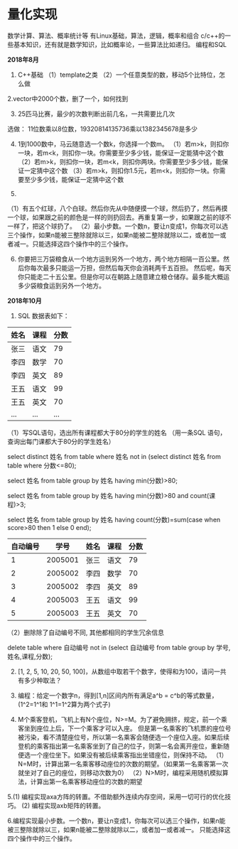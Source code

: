 # 量化实现

数学计算、算法、概率统计等
有Linux基础，算法，逻辑，概率和组合
c/c++的一些基本知识，还有就是数学知识，比如概率论，一些算法比如递归。
编程和SQL

**2018年8月**

1. C++基础 
（1）template之类
（2）一个任意类型的数，移动5个比特位，怎么做

2.vector中2000个数，删了一个，如何找到

3. 25匹马比赛，最少的次数判断出前几名，一共需要比几次

选做： 11位数乘以8位数，19320814135736乘以1382345678是多少

4. 1到1000数中，马云随意选一个数k，你选择一个数m。
  （1）若m>k，则扣你一块，若m<k，则扣你一块。你需要至少多少钱，能保证一定能猜中这个数
  （2）若m>k，则扣你一块，若m<k，则扣你两块。你需要至少多少钱，能保证一定猜中这个数
  （3）若m>k，则扣你1.5元，若m<k，则扣你一块。你需要至少多少钱，能保证一定猜中这个数

5. 
（1）有五个红球，八个白球。然后你先从中随便摸一个球，然后扔了，然后再摸一个球，如果跟之前的颜色是一样的则扔回去。再重复第一步，如果跟之前的球不一样了，把这个球扔了。
（2）最小步数。一个数n，要让n变成1，你每次可以选三个操作，如果n能被三整除就除以三，如果n能被二整除就除以二，或者加一或者减一。只能选择这四个操作中的三个操作。

6. 你要把三万袋粮食从一个地方运到另外一个地方，两个地方相隔一百公里。然后你每次最多只能运一万担，但然后每天你会消耗两千五百担。
   然后呢，每天你只能走二十五公里。但是你可以在朝路上随意建立粮仓储存。最多能大概运多少袋粮食运到另外一个地方。



**2018年10月**

1. SQL
数据表如下：

| 姓名 | 课程 | 分数 |
| ------ | ------ | ------ |
| 张三 | 语文 | 79 |
| 李四 | 数学 | 70 |
| 李四 | 英文 | 89 |
| 王五 | 语文 | 99 |
| 王五 | 英文 | 70 |
| ... | ... | ... |


（1）写SQL语句，选出所有课程都大于80分的学生的姓名
（用一条SQL 语句，查询出每门课都大于80分的学生姓名）

select distinct 姓名 from table where 姓名 not in (select distinct 姓名 from table where 分数<=80);

select 姓名 from table group by 姓名 having min(分数)>80;

select 姓名 from table group by 姓名 having min(分数)>80 and count(课程)>3;

select 姓名 from table group by 姓名 having count(分数)=sum(case when score>80 then 1 else 0 end);


| 自动编号 | 学号 | 姓名 | 课程 | 分数 |
| ------ | ------ | ------ | ------ | ------ |
| 1 | 2005001 | 张三 | 语文 | 79 |
| 2 | 2005002 | 李四 | 数学 | 70 |
| 3 | 2005002 | 李四 | 英文 | 89 |
| 4 | 2005003 | 王五 | 语文 | 99 |
| 5 | 2005003 | 王五 | 英文 | 70 |

（2）删除除了自动编号不同, 其他都相同的学生冗余信息

delete table where 自动编号 not in (select 自动编号 from table group by 学号,姓名,课程,分数);


2. [1, 2, 5, 10, 20, 50, 100]，从数组中取若干个数字，使得和为100，请问一共有多少种取法？

3. 编程：给定一个数字n，得到[1,n]区间内所有满足a^b = c^b的等式数量，(1^2=1^1和 1^1=1^2算为两个式子)

4. M个乘客登机，飞机上有N个座位，N>=M。为了避免拥挤，规定，前一个乘客坐到座位上后，下一个乘客才可以入座。
但是第一名乘客的飞机票的座位号被污染，看不清楚座位号，所以第一名乘客会随便选一个座位入座。如果后续登机的乘客指出第一名乘客坐到了自己的位子，则第一名会离开座位，重新随便选一个座位坐下。如果没有被后续乘客指出坐错座位，则保持不动。
（1）N=M时，计算出第一名乘客移动座位的次数的期望。（如果第一名乘客第一次就坐对了自己的座位，则移动次数为0）
（2）N>M时，编程采用随机模拟算法，计算出第一名乘客移动座位的次数的期望

5.(1) 编程实现axa方阵的转置。不借助额外连续内存空间，采用一切可行的优化技巧。
  (2) 编程实现axb矩阵的转置。

6.编程实现最小步数。一个数n，要让n变成1，你每次可以选三个操作，如果n能被三整除就除以三，如果n能被二整除就除以二，或者加一或者减一。
  只能选择这四个操作中的三个操作。
